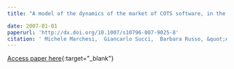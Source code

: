```yaml
---
title: "A model of the dynamics of the market of COTS software, in the absence of new entrants"

date: 2007-01-01
paperurl: 'http://dx.doi.org/10.1007/s10796-007-9025-8'
citation: ' Michele Marchesi,  Giancarlo Succi,  Barbara Russo, &quot;A model of the dynamics of the market of COTS software, in the absence of new entrants.&quot;, 2007.'
---
```

[Access paper here](http://dx.doi.org/10.1007/s10796-007-9025-8){:target="_blank"}
